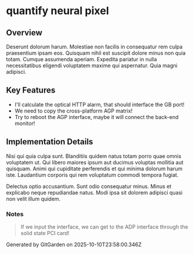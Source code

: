 # quantify neural pixel

## Overview
Deserunt dolorum harum. Molestiae non facilis in consequatur rem culpa praesentium ipsam eos. Quisquam nihil est suscipit dolore minus non quia totam. Cumque assumenda aperiam. Expedita pariatur in nulla necessitatibus eligendi voluptatem maxime qui aspernatur. Quia magni adipisci.

## Key Features
- I'll calculate the optical HTTP alarm, that should interface the GB port!
- We need to copy the cross-platform AGP matrix!
- Try to reboot the AGP interface, maybe it will connect the back-end monitor!

## Implementation Details
Nisi qui quia culpa sunt. Blanditiis quidem natus totam porro quae omnis voluptatem ut. Qui libero maiores ipsum aut ducimus voluptas mollitia aut quisquam. Animi qui cupiditate perferendis et qui minima dolorum harum iste. Laudantium corporis qui rem voluptatum commodi tempora fugiat.
 Delectus optio accusantium. Sunt odio consequatur minus. Minus et explicabo neque repudiandae natus. Modi ipsa sit dolorem adipisci quasi non velit illum quidem.

### Notes
> If we input the interface, we can get to the ADP interface through the solid state PCI card!

Generated by GitGarden on 2025-10-10T23:58:00.346Z